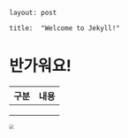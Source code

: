 `layout: post`

`title:  "Welcome to Jekyll!"`

# 반가워요!

| 구분 | 내용 |
| ---- | ---- |
|      |      |
|      |      |
|      |      |

<img src="C:\Users\barut\OneDrive\Desktop\default_256_256.png" style="zoom: 50%;" />